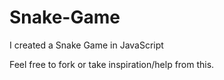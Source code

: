 # Snake-Game
I created a Snake Game in JavaScript

Feel free to fork or take inspiration/help from this.
